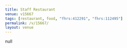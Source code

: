 ```yaml
---
title: Staff Restaurant
venue: v15667
tags: [restaurant, food, "fhrs:412291", "fhrs:112495"]
permalink: /v/15667/
layout: venue
---
```

null